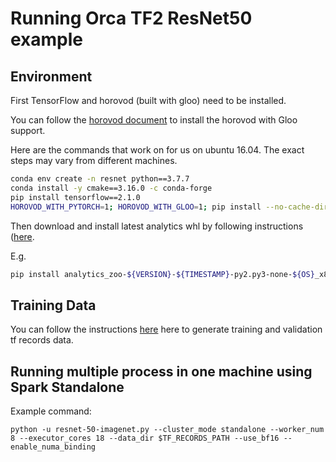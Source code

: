 # Running Orca TF2 ResNet50 example


## Environment

First TensorFlow and horovod (built with gloo) need to be installed.

You can follow the [horovod document](https://github.com/horovod/horovod/blob/master/docs/install.rst) to install the horovod with Gloo support.

Here are the commands that work on for us on ubuntu 16.04. The exact steps may vary from different machines.

```bash
conda env create -n resnet python==3.7.7
conda install -y cmake==3.16.0 -c conda-forge
pip install tensorflow==2.1.0
HOROVOD_WITH_PYTORCH=1; HOROVOD_WITH_GLOO=1; pip install --no-cache-dir horovod==0.19.2
```

Then download and install latest analytics whl by following instructions ([here](https://analytics-zoo.github.io/master/#PythonUserGuide/install/#install-the-latest-nightly-build-wheels-for-pip).

E.g.
```bash
pip install analytics_zoo-${VERSION}-${TIMESTAMP}-py2.py3-none-${OS}_x86_64.whl[ray]
```

## Training Data

You can follow the instructions [here](https://github.com/tensorflow/models/tree/master/research/slim#an-automated-script-for-processing-imagenet-data) here
to generate training and validation tf records data.


## Running multiple process in one machine using Spark Standalone

Example command:

```
python -u resnet-50-imagenet.py --cluster_mode standalone --worker_num 8 --executor_cores 18 --data_dir $TF_RECORDS_PATH --use_bf16 --enable_numa_binding
```
